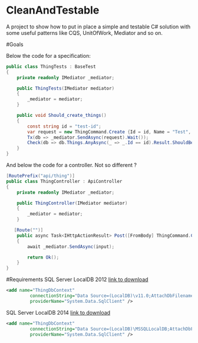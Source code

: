 # CleanAndTestable
A project to show how to put in place a simple and testable C# solution with some useful patterns like CQS, UnitOfWork, Mediator and so on.

#Goals

Below the code for a specification:

```c#
public class ThingTests : BaseTest
{
    private readonly IMediator _mediator;

    public ThingTests(IMediator mediator)
    {
        _mediator = mediator;
    }

    public void Should_create_things()
    {
        const string id = "test-id";
        var request = new ThingCommand.Create {Id = id, Name = "Test", AddressLine = "Test", AddressZip = "20133"};
        Tx(db => _mediator.SendAsync(request).Wait());
        Check(db => db.Things.AnyAsync(_ => _.Id == id).Result.ShouldBeTrue());
    }
}
```

And below the code for a controller. Not so different ?

```c#
[RoutePrefix("api/thing")]
public class ThingController : ApiController
{
    private readonly IMediator _mediator;

    public ThingController(IMediator mediator)
    {
        _mediator = mediator;
    }

   [Route("")]
    public async Task<IHttpActionResult> Post([FromBody] ThingCommand.Create input)
    {
        await _mediator.SendAsync(input);

        return Ok();
    }
}
```

#Requirements
SQL Server LocalDB 2012 [link to download](http://www.microsoft.com/en-us/download/details.aspx?id=29062)

```xml
<add name="ThingDbContext"
         connectionString="Data Source=(LocalDB)\v11.0;AttachDbFilename=|DataDirectory|\Thing.mdf;Integrated Security=True"
         providerName="System.Data.SqlClient" />
```
SQL Server LocalDB 2014  [link to download](https://www.microsoft.com/en-US/download/details.aspx?id=42299)

```xml
<add name="ThingDbContext"
         connectionString="Data Source=(LocalDB)\MSSQLLocalDB;AttachDbFilename=|DataDirectory|\Thing.mdf;Integrated Security=True"
         providerName="System.Data.SqlClient" />
```

